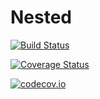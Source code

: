 # Nested

[![Build Status](https://travis-ci.org/rafaqz/Nested.jl.svg?branch=master)](https://travis-ci.org/rafaqz/Nested.jl)

[![Coverage Status](https://coveralls.io/repos/rafaqz/Nested.jl/badge.svg?branch=master&service=github)](https://coveralls.io/github/rafaqz/Nested.jl?branch=master)

[![codecov.io](http://codecov.io/github/rafaqz/Nested.jl/coverage.svg?branch=master)](http://codecov.io/github/rafaqz/Nested.jl?branch=master)
